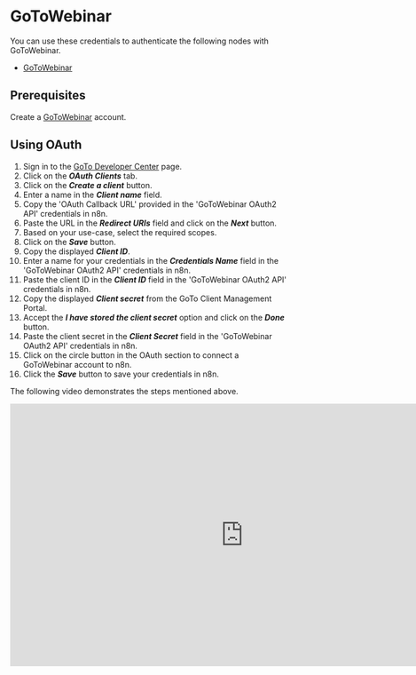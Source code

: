 # GoToWebinar

You can use these credentials to authenticate the following nodes with GoToWebinar.

- [GoToWebinar](/integrations/nodes/n8n-nodes-base.goToWebinar/)

## Prerequisites

Create a [GoToWebinar](https://gotowebinar.com/) account.

## Using OAuth

<!-- !!! tip  Note for n8n.cloud users
    You'll only need to enter the Credentials Name and click on the circle button in the OAuth section to connect your GoToWebinar account to n8n.
 -->

1. Sign in to the [GoTo Developer Center](https://developer.goto.com/) page.
2. Click on the ***OAuth Clients*** tab.
3. Click on the ***Create a client*** button.
4. Enter a name in the ***Client name*** field.
5. Copy the 'OAuth Callback URL' provided in the 'GoToWebinar OAuth2 API' credentials in n8n.
6. Paste the URL in the ***Redirect URIs*** field and click on the ***Next*** button.
7. Based on your use-case, select the required scopes.
8. Click on the ***Save*** button.
9. Copy the displayed ***Client ID***.
10. Enter a name for your credentials in the ***Credentials Name*** field in the 'GoToWebinar OAuth2 API' credentials in n8n.
11. Paste the client ID in the ***Client ID*** field in the 'GoToWebinar OAuth2 API' credentials in n8n.
12. Copy the displayed ***Client secret*** from the GoTo Client Management Portal.
13. Accept the ***I have stored the client secret*** option and click on the ***Done*** button.
14. Paste the client secret in the ***Client Secret*** field in the 'GoToWebinar OAuth2 API' credentials in n8n.
15. Click on the circle button in the OAuth section to connect a GoToWebinar account to n8n.
16. Click the ***Save*** button to save your credentials in n8n.

The following video demonstrates the steps mentioned above.

<div class="video-container">
<iframe width="840" height="472.5" src="https://www.youtube.com/embed/tpauUQ2zTkk" frameborder="0" allow="accelerometer; autoplay; clipboard-write; encrypted-media; gyroscope; picture-in-picture" allowfullscreen></iframe>
</div>
